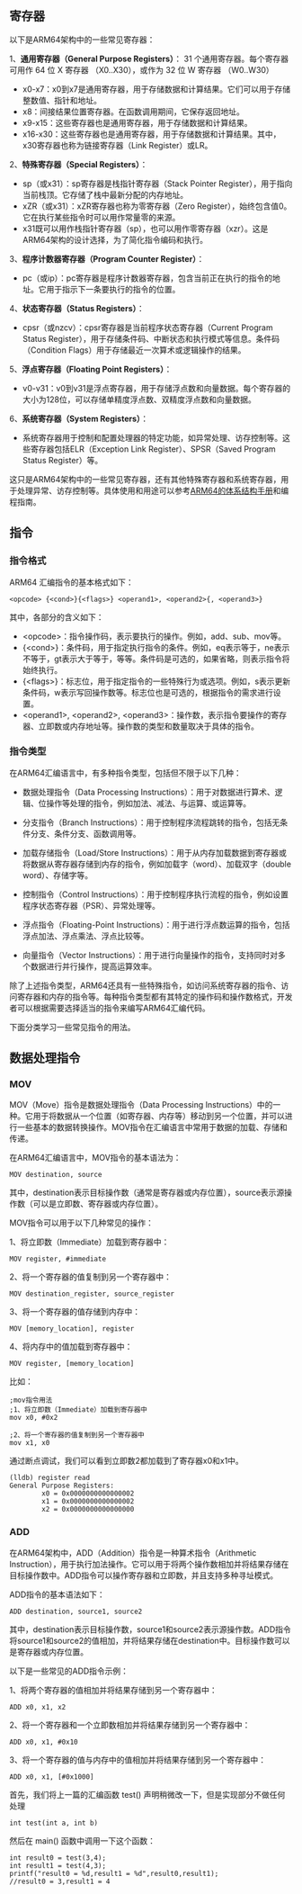## 寄存器

以下是ARM64架构中的一些常见寄存器：

1、**通用寄存器（General Purpose Registers）**： 31 个通用寄存器。每个寄存器可用作 64 位 X 寄存器 （X0..X30），或作为 32 位 W 寄存器 （W0..W30）

* x0-x7：x0到x7是通用寄存器，用于存储数据和计算结果。它们可以用于存储整数值、指针和地址。
* x8：间接结果位置寄存器。在函数调用期间，它保存返回地址。
* x9-x15：这些寄存器也是通用寄存器，用于存储数据和计算结果。
* x16-x30：这些寄存器也是通用寄存器，用于存储数据和计算结果。其中，x30寄存器也称为链接寄存器（Link Register）或LR。

2、**特殊寄存器（Special Registers）**：

* sp（或x31）：sp寄存器是栈指针寄存器（Stack Pointer Register），用于指向当前栈顶。它存储了栈中最新分配的内存地址。
* xZR（或x31）：xZR寄存器也称为零寄存器（Zero Register），始终包含值0。它在执行某些指令时可以用作常量零的来源。
* x31既可以用作栈指针寄存器（sp），也可以用作零寄存器（xzr）。这是ARM64架构的设计选择，为了简化指令编码和执行。

3、**程序计数器寄存器（Program Counter Register）**：

* pc（或ip）：pc寄存器是程序计数器寄存器，包含当前正在执行的指令的地址。它用于指示下一条要执行的指令的位置。

4、**状态寄存器（Status Registers）**：

* cpsr（或nzcv）：cpsr寄存器是当前程序状态寄存器（Current Program Status Register），用于存储条件码、中断状态和执行模式等信息。条件码（Condition Flags）用于存储最近一次算术或逻辑操作的结果。

5、**浮点寄存器（Floating Point Registers）**：

* v0-v31：v0到v31是浮点寄存器，用于存储浮点数和向量数据。每个寄存器的大小为128位，可以存储单精度浮点数、双精度浮点数和向量数据。

6、**系统寄存器（System Registers）**：

* 系统寄存器用于控制和配置处理器的特定功能，如异常处理、访存控制等。这些寄存器包括ELR（Exception Link Register）、SPSR（Saved Program Status Register）等。

这只是ARM64架构中的一些常见寄存器，还有其他特殊寄存器和系统寄存器，用于处理异常、访存控制等。具体使用和用途可以参考[ARM64的体系结构手册](https://developer.arm.com/documentation/102374/latest/)和编程指南。

## 指令

### 指令格式

ARM64 汇编指令的基本格式如下：

```
<opcode> {<cond>}{<flags>} <operand1>, <operand2>{, <operand3>}
```

其中，各部分的含义如下：

* \<opcode>：指令操作码，表示要执行的操作。例如，add、sub、mov等。
* {\<cond>}：条件码，用于指定执行指令的条件。例如，eq表示等于，ne表示不等于，gt表示大于等于，等等。条件码是可选的，如果省略，则表示指令将始终执行。
* {\<flags>}：标志位，用于指定指令的一些特殊行为或选项。例如，s表示更新条件码，w表示写回操作数等。标志位也是可选的，根据指令的需求进行设置。
* \<operand1>, \<operand2>, \<operand3>：操作数，表示指令要操作的寄存器、立即数或内存地址等。操作数的类型和数量取决于具体的指令。

### 指令类型

在ARM64汇编语言中，有多种指令类型，包括但不限于以下几种：

* 数据处理指令（Data Processing Instructions）：用于对数据进行算术、逻辑、位操作等处理的指令，例如加法、减法、与运算、或运算等。

* 分支指令（Branch Instructions）：用于控制程序流程跳转的指令，包括无条件分支、条件分支、函数调用等。

* 加载存储指令（Load/Store Instructions）：用于从内存加载数据到寄存器或将数据从寄存器存储到内存的指令，例如加载字（word）、加载双字（double word）、存储字等。

* 控制指令（Control Instructions）：用于控制程序执行流程的指令，例如设置程序状态寄存器（PSR）、异常处理等。

* 浮点指令（Floating-Point Instructions）：用于进行浮点数运算的指令，包括浮点加法、浮点乘法、浮点比较等。

* 向量指令（Vector Instructions）：用于进行向量操作的指令，支持同时对多个数据进行并行操作，提高运算效率。

除了上述指令类型，ARM64还具有一些特殊指令，如访问系统寄存器的指令、访问寄存器和内存的指令等。每种指令类型都有其特定的操作码和操作数格式，开发者可以根据需要选择适当的指令来编写ARM64汇编代码。

下面分类学习一些常见指令的用法。

## 数据处理指令

### MOV

MOV（Move）指令是数据处理指令（Data Processing Instructions）中的一种。它用于将数据从一个位置（如寄存器、内存等）移动到另一个位置，并可以进行一些基本的数据转换操作。MOV指令在汇编语言中常用于数据的加载、存储和传递。

在ARM64汇编语言中，MOV指令的基本语法为：
``` 
MOV destination, source
```

其中，destination表示目标操作数（通常是寄存器或内存位置），source表示源操作数（可以是立即数、寄存器或内存位置）。

MOV指令可以用于以下几种常见的操作：

1、将立即数（Immediate）加载到寄存器中：

```
MOV register, #immediate
```

2、将一个寄存器的值复制到另一个寄存器中：

```
MOV destination_register, source_register
```

3、将一个寄存器的值存储到内存中：

```
MOV [memory_location], register
```

4、将内存中的值加载到寄存器中：

```
MOV register, [memory_location]
```

比如：
```
;mov指令用法
;1、将立即数（Immediate）加载到寄存器中
mov x0, #0x2

;2、将一个寄存器的值复制到另一个寄存器中
mov x1, x0
```

通过断点调试，我们可以看到立即数2都加载到了寄存器x0和x1中。

```
(lldb) register read
General Purpose Registers:
        x0 = 0x0000000000000002
        x1 = 0x0000000000000002
        x2 = 0x0000000000000000
```

### ADD

在ARM64架构中，ADD（Addition）指令是一种算术指令（Arithmetic Instruction），用于执行加法操作。它可以用于将两个操作数相加并将结果存储在目标操作数中。ADD指令可以操作寄存器和立即数，并且支持多种寻址模式。

ADD指令的基本语法如下：

```
ADD destination, source1, source2
```

其中，destination表示目标操作数，source1和source2表示源操作数。ADD指令将source1和source2的值相加，并将结果存储在destination中。目标操作数可以是寄存器或内存位置。

以下是一些常见的ADD指令示例：

1、将两个寄存器的值相加并将结果存储到另一个寄存器中：

```
ADD x0, x1, x2
```

2、将一个寄存器和一个立即数相加并将结果存储到另一个寄存器中：

```
ADD x0, x1, #0x10
```

3、将一个寄存器的值与内存中的值相加并将结果存储到另一个寄存器中：

```
ADD x0, x1, [#0x1000]
```

首先，我们将上一篇的汇编函数 test() 声明稍微改一下，但是实现部分不做任何处理

```
int test(int a, int b)
```

然后在 main() 函数中调用一下这个函数：

```
int result0 = test(3,4);
int result1 = test(4,3);
printf("result0 = %d,result1 = %d",result0,result1);
//result0 = 3,result1 = 4
```




